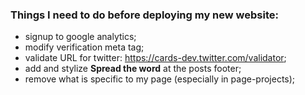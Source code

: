 ### Things I need to do before deploying my new website:
- signup to google analytics;
- modify verification meta tag;
- validate URL for twitter: https://cards-dev.twitter.com/validator;
- add and stylize **Spread the word** at the posts footer;
- remove what is specific to my page (especially in page-projects);
